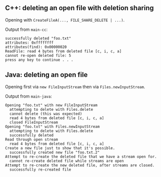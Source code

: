 ## C++: deleting an open file with deletion sharing

Opening with `CreateFileA(..., FILE_SHARE_DELETE | ...)`.

Output from `main-cc`:
```
successfully deleted "foo.txt"
attributes: 0xffffffff
attributes(find): 0x00000020
ReadFile: read 4 bytes from deleted file [c, i, c, a]
cannot re-open deleted file: 5
press any key to continue . . .
```

## Java: deleting an open file

Opening first via `new FileInputStream` then via `Files.newInputStream`.

Output from `main-java`:
```
Opening "foo.txt" with new FileInputStream
  attempting to delete with Files.delete
  cannot delete (this was expected)
  read 4 bytes from deleted file [c, i, c, a]
  closed FileInputStream
Opening "foo.txt" with Files.newInputStream
  attempting to delete with Files.delete
  successfully deleted
Read through open stream
  read 4 bytes from deleted file [c, i, c, a]
Create a new file just to show that it's possible.
  successfully created new file "foo.txt.2"
Attempt to re-create the deleted file that we have a stream open for.
  cannot re-create deleted file while streams are open
Attempt to re-create the new deleted file, after streams are closed.
  successfully re-created file
```
